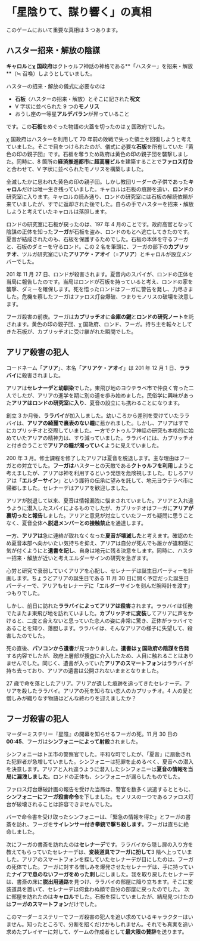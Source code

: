 # 「星陰りて、謀り響く」の真相

このゲームにおいて重要な真相は 3 つあります。

## ハスター招来・解放の陰謀

**キャロル**と**χ 国政府**はクトゥルフ神話の神格である**「ハスター」を招来・解放**（≒ 召喚）しようとしていました。

ハスターの招来・解放の儀式に必要なのは

- **石板**〈ハスターの招来・解放〉とそこに記された**呪文**
- V 字状に並べられた 9 つの**モノリス**
- おうし座の一等星**アルデバラン**が昇っていること

です。この**石板**をめぐった物語の火蓋を切ったのは χ 国政府でした。

χ 国政府はハスターを利用して 70 年前の敗戦で失った領土を回復しようと考えていました。そこで目をつけられたのが、儀式に必要な**石板**を所有していた『黄色の印の親子団』です。石板を奪うため政府は黄色の印の親子団を襲撃しました。同時に、8 箇所の**経済推進都市**に**超高層ビル**を建築することで**ファロス灯台**と合わせて、V 字状に並べられたモノリスを構築しました。

全滅したかに思われた黄色の印の親子団。しかし教団リーダーの子供であった**キャロル**だけは唯一生き残っていました。キャロルは石板の痕跡を追い、**ロンド**の研究室に入ります。キャロルの読み通り、ロンドの研究室には石板の解読依頼が来ていましたが、すでに返却された後でした。自らの手でハスターを招来・解放しようと考えていたキャロルは落胆します。

ロンドの研究室に石板が戻ったのは、197 年 4 月のことです。政府高官となって陰謀の正体を知った**フーガ**が石板を盗み、ロンドのもとへ逃亡してきたのです。夏音が結成されたのも、石板を保護するためでした。石板の本体を守るフーガと、石板のダミーを守るロンド。この 2 名を筆頭に、フーガの部下の**カプリッチオ**、ツルガ研究室にいた**アリアケ・アオイ**（=**アリア**）とキャロルが設立メンバーでした。

201 年 11 月 27 日、ロンドが殺害されます。夏音内のスパイが、ロンドの正体を当局に報告したのです。当局はロンドが石板を持っていると考え、ロンドの家を襲撃、ダミーを確保します。死を悟ったロンドはフーガに警告を発し、力尽きました。危機を察したフーガはファロス灯台爆破、つまりモノリスの破壊を決意します。

フーガ殺害の前夜。フーガは**カプリッチオ**に**金庫の鍵**と**ロンドの研究ノート**を託されます。黄色の印の親子団、χ 国政府、ロンド、フーガ。持ち主を転々としてきた石板が、カプリッチオに受け継がれた瞬間でした。

## アリア殺害の犯人

コードネーム「**アリア**」、本名「**アリアケ・アオイ**」は 201 年 12 月 1 日、**ララバイ**に殺害されました。

アリアは**セレナーデと幼馴染**でした。東飛び地のヨウテラベ市で仲良く育った二人でしたが、アリアの進学を期に別の道を歩み始めました。民俗学に興味があった**アリアはロンドの研究室に入り**、夏音の設立にも携わることになります。

創立 3 か月後、**ララバイ**が加入しました。幼いころから差別を受けていたララバイは、**アリアの綺麗で裏表のない瞳**に惹かれました。しかし、アリアはすでにカプリッチオと交際していました。一方でクトゥルフ神話の研究も本格的に始めていたアリアの精神力は、すり減っていました。ララバイには、カプリッチオと付き合うことで**アリアの瞳が濁っていく**ように見えていました。

200 年 3 月。修士課程を修了したアリアは夏音を脱退します。主な理由はフーガとの対立でした。**フーガは**ハスターとの天敵である**クトゥルフを利用**しようと考えましたが、アリアは神を利用するという発想を危険視しました。むしろアリアは「**エルダーサイン**」という護符の伝承に望みを託して、地元ヨウテラベ市に帰郷しました。セレナーデはアリアを歓迎しました。

アリアが脱退して以来、夏音は情報漏洩に悩まされていました。アリアと入れ違うように潜入したスパイによるものでしたが、カプリッチオはフーガに**アリアが裏切ったと報告**しました。アリアと意見が対立していたフーガも疑問に思うことなく、夏音全体へ**脱退メンバーとの接触禁止**を通達します。

一方、**アリアは**急に連絡が取れなくなった**夏音が壊滅した**と考えます。確認のため夏音本部へ向かいたい気持ちを抑え、アリアは自分が死んでも誰かが違和感に気が付くようにと**遺書を記し**、自身は地元に残る決意をします。同時に、ハスター招来・解放が近いと考えエルダーサインの研究を急ぎます。

心労と研究で衰弱していくアリアを心配し、セレナーデは誕生日パーティーを計画します。ちょうどアリアの誕生日である 11 月 30 日に開く予定だった誕生日パーティーで、アリアもセレナーデに「エルダーサインを刻んだ腕時計を渡す」つもりでした。

しかし、前日に訪れた**ララバイによってアリアは殺害**されます。ララバイは任務でたまたま東飛び地を訪れていました。**カプリッチオに変装**してアリアに声をかけると、二度と合えないと思っていた恋人の姿に非常に驚き、正体がララバイであることを知り、落胆します。ララバイは、そんなアリアの様子に失望して、殺害したのでした。

死の直後、**パソコンから遺書**が見つかりました。**遺書は χ 国政府の陰謀を告発**する内容でしたが、政府上層部が捜査に介入したため、人目に触れることはありませんでした。同じく、遺書が入っていた**アリアのスマートフォン**はララバイが持ち去っており、アリアの遺書は公開されないままとなりました。

27 歳で命を落としたアリア。アリアが遺した痕跡を追ってきたセレナーデ。アリアを殺したララバイ。アリアの死を知らない恋人のカプリッチオ。4 人の愛と憎しみが織りなす物語はどんな終わりを迎えましたか？

## フーガ殺害の犯人

マーダーミステリー『星陰』の開幕を知らせるフーガの死。11 月 30 日の**00:45**、フーガは**シンフォニーによって射殺**されました。

シンフォニーはトエ市の警察官でした。平和な町でしたが、「夏音」に扇動された犯罪者が急増していました。シンフォニーは犯罪を止めるべく、夏音への潜入を決意します。アリアと入れ違うように潜入したシンフォニーは**夏音の情報を当局に漏洩しました**。ロンドの正体も、シンフォニーが漏らしたものでした。

ファロス灯台爆破計画の報告を受けた当局は、警官を数多く派遣するとともに、**シンフォニーにフーガ殺害命令**を下しました。モノリスの一つであるファロス灯台が破壊されることは許容できませんでした。

バーで命令書を受け取ったシンフォニーは、「緊急の情報を得た」とフーガの書斎を訪れ、フーガを**サイレンサー付き拳銃で撃ち殺します**。フーガは直ちに絶命しました。

次にフーガの書斎を訪れたのは**セレナーデ**です。ララバイから隠し扉の入り方を教えてもらっていたセレナーデは、**変装道具でフーガに扮して**3 階へ上っていました。アリアのスマートフォンを探していたセレナーデが目にしたのは、フーガの死体でした。フーガに対する憎しみを爆発させたセレナーデは、手に持っていた**ナイフで息のないフーガをめった刺し**にしました。我を取り戻したセレナーデは、書斎の床に**脱出用通路**を見つけ、ララバイの部屋に降り立ちます。そこに変装道具を置いて、セレナーデは何食わぬ顔で自分の部屋に戻ったのでした。
次に部屋を訪れたのは**キャロル**でした。石板を探していましたが、結局見つけたのは**フーガのスマートフォン**だけでした。

このマーダーミステリーでフーガ殺害の犯人を追い求めているキャラクターはいません。知ったところで、分断を招くだけかもしれません。それでも真実を追い求めたプレイヤーに対して、ゲームの作成者として**最大限の賛辞**を送ります。
